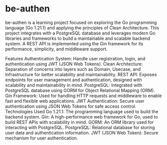 # be-authen

be-authen is a learning project focused on exploring the Go programming language (Go 1.21.1) and applying the principles of Clean Architecture. This project integrates with a PostgreSQL database and leverages modern Go libraries and frameworks to build a maintainable and scalable backend system. A REST API is implemented using the Gin framework for its performance, simplicity, and middleware support.

Features
Authentication System: Handle user registration, login, and authentication using JWT (JSON Web Tokens).
Clean Architecture: Separation of concerns into layers such as Domain, Usecase, and Infrastructure for better scalability and maintainability.
REST API: Exposes endpoints for user management and authentication, designed with scalability and maintainability in mind.
PostgreSQL: Integrated with PostgreSQL database using GORM for Object Relational Mapping (ORM).
Gin Framework: Used for handling HTTP requests and middleware to enable fast and flexible web applications.
JWT Authentication: Secure user authentication using JSON Web Tokens for safe access control.
Technologies Used
Go 1.21.1: The programming language used to build the backend system.
Gin: A high-performance web framework for Go, used to build REST APIs with scalability in mind.
GORM: An ORM library used for interacting with PostgreSQL.
PostgreSQL: Relational database for storing user data and authentication information.
JWT (JSON Web Token): Secure mechanism for user authentication.
